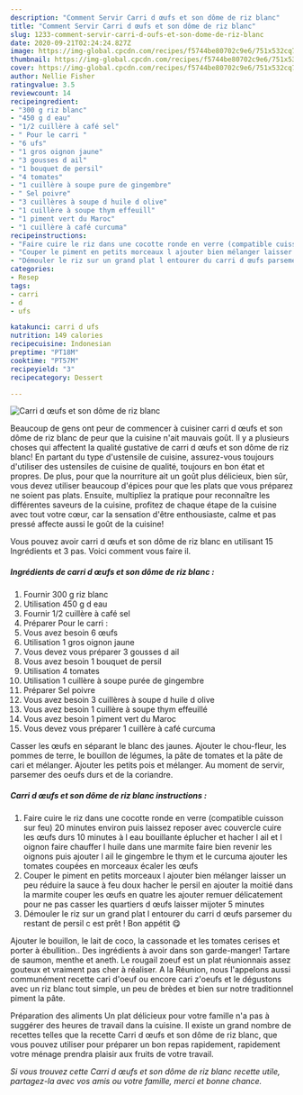 ```yaml
---
description: "Comment Servir Carri d œufs et son dôme de riz blanc"
title: "Comment Servir Carri d œufs et son dôme de riz blanc"
slug: 1233-comment-servir-carri-d-oufs-et-son-dome-de-riz-blanc
date: 2020-09-21T02:24:24.827Z
image: https://img-global.cpcdn.com/recipes/f5744be80702c9e6/751x532cq70/carri-d-oeufs-et-son-dome-de-riz-blanc-photo-principale-de-la-recette.jpg
thumbnail: https://img-global.cpcdn.com/recipes/f5744be80702c9e6/751x532cq70/carri-d-oeufs-et-son-dome-de-riz-blanc-photo-principale-de-la-recette.jpg
cover: https://img-global.cpcdn.com/recipes/f5744be80702c9e6/751x532cq70/carri-d-oeufs-et-son-dome-de-riz-blanc-photo-principale-de-la-recette.jpg
author: Nellie Fisher
ratingvalue: 3.5
reviewcount: 14
recipeingredient:
- "300 g riz blanc"
- "450 g d eau"
- "1/2 cuillère à café sel"
- " Pour le carri "
- "6 ufs"
- "1 gros oignon jaune"
- "3 gousses d ail"
- "1 bouquet de persil"
- "4 tomates"
- "1 cuillère à soupe pure de gingembre"
- " Sel poivre"
- "3 cuillères à soupe d huile d olive"
- "1 cuillère à soupe thym effeuill"
- "1 piment vert du Maroc"
- "1 cuillère à café curcuma"
recipeinstructions:
- "Faire cuire le riz dans une cocotte ronde en verre (compatible cuisson sur feu) 20 minutes environ puis laissez reposer avec couvercle cuire les œufs durs 10 minutes à l eau bouillante éplucher et hacher l ail et l oignon faire chauffer l huile dans une marmite faire bien revenir les oignons puis ajouter l ail le gingembre le thym et le curcuma ajouter les tomates coupées en morceaux écaler les œufs"
- "Couper le piment en petits morceaux l ajouter bien mélanger laisser un peu réduire la sauce à feu doux hacher le persil en ajouter la moitié dans la marmite couper les œufs en quatre les ajouter remuer délicatement pour ne pas casser les quartiers d œufs laisser mijoter 5 minutes"
- "Démouler le riz sur un grand plat l entourer du carri d œufs parsemer du restant de persil c est prêt ! Bon appétit 😋"
categories:
- Resep
tags:
- carri
- d
- ufs

katakunci: carri d ufs 
nutrition: 149 calories
recipecuisine: Indonesian
preptime: "PT18M"
cooktime: "PT57M"
recipeyield: "3"
recipecategory: Dessert

---
```



![Carri d œufs et son dôme de riz blanc](https://img-global.cpcdn.com/recipes/f5744be80702c9e6/751x532cq70/carri-d-oeufs-et-son-dome-de-riz-blanc-photo-principale-de-la-recette.jpg)

Beaucoup de gens ont peur de commencer à cuisiner carri d œufs et son dôme de riz blanc de peur que la cuisine n'ait mauvais goût. Il y a plusieurs choses qui affectent la qualité gustative de carri d œufs et son dôme de riz blanc! En partant du type d'ustensile de cuisine, assurez-vous toujours d'utiliser des ustensiles de cuisine de qualité, toujours en bon état et propres. De plus, pour que la nourriture ait un goût plus délicieux, bien sûr, vous devez utiliser beaucoup d'épices pour que les plats que vous préparez ne soient pas plats. Ensuite, multipliez la pratique pour reconnaître les différentes saveurs de la cuisine, profitez de chaque étape de la cuisine avec tout votre cœur, car la sensation d'être enthousiaste, calme et pas pressé affecte aussi le goût de la cuisine!

<!--inarticleads1-->

Vous pouvez avoir carri d œufs et son dôme de riz blanc en utilisant 15 Ingrédients et 3 pas. Voici comment vous faire il.

##### Ingrédients de carri d œufs et son dôme de riz blanc :

1. Fournir 300 g riz blanc
1. Utilisation 450 g d eau
1. Fournir 1/2 cuillère à café sel
1. Préparer  Pour le carri :
1. Vous avez besoin 6 œufs
1. Utilisation 1 gros oignon jaune
1. Vous devez vous préparer 3 gousses d ail
1. Vous avez besoin 1 bouquet de persil
1. Utilisation 4 tomates
1. Utilisation 1 cuillère à soupe purée de gingembre
1. Préparer  Sel poivre
1. Vous avez besoin 3 cuillères à soupe d huile d olive
1. Vous avez besoin 1 cuillère à soupe thym effeuillé
1. Vous avez besoin 1 piment vert du Maroc
1. Vous devez vous préparer 1 cuillère à café curcuma


Casser les œufs en séparant le blanc des jaunes. Ajouter le chou-fleur, les pommes de terre, le bouillon de légumes, la pâte de tomates et la pâte de cari et mélanger. Ajouter les petits pois et mélanger. Au moment de servir, parsemer des oeufs durs et de la coriandre. 

<!--inarticleads2-->

##### Carri d œufs et son dôme de riz blanc instructions :

1. Faire cuire le riz dans une cocotte ronde en verre (compatible cuisson sur feu) 20 minutes environ puis laissez reposer avec couvercle cuire les œufs durs 10 minutes à l eau bouillante éplucher et hacher l ail et l oignon faire chauffer l huile dans une marmite faire bien revenir les oignons puis ajouter l ail le gingembre le thym et le curcuma ajouter les tomates coupées en morceaux écaler les œufs
1. Couper le piment en petits morceaux l ajouter bien mélanger laisser un peu réduire la sauce à feu doux hacher le persil en ajouter la moitié dans la marmite couper les œufs en quatre les ajouter remuer délicatement pour ne pas casser les quartiers d œufs laisser mijoter 5 minutes
1. Démouler le riz sur un grand plat l entourer du carri d œufs parsemer du restant de persil c est prêt ! Bon appétit 😋


Ajouter le bouillon, le lait de coco, la cassonade et les tomates cerises et porter à ébullition.. Des ingrédients à avoir dans son garde-manger! Tartare de saumon, menthe et aneth. Le rougail zoeuf est un plat réunionnais assez gouteux et vraiment pas cher à réaliser. A la Réunion, nous l&#39;appelons aussi communément recette cari d&#39;oeuf ou encore cari z&#39;oeufs et le dégustons avec un riz blanc tout simple, un peu de brèdes et bien sur notre traditionnel piment la pâte. 

<!--inarticleads1-->

<p>
Préparation des aliments Un plat délicieux pour votre famille n'a pas à suggérer des heures de travail dans la cuisine. Il existe un grand nombre de recettes telles que la recette Carri d œufs et son dôme de riz blanc, que vous pouvez utiliser pour préparer un bon repas rapidement, rapidement votre ménage prendra plaisir aux fruits de votre travail.
</p>

<p>
<i>Si vous trouvez cette Carri d œufs et son dôme de riz blanc recette utile, partagez-la avec vos amis ou votre famille, merci et bonne chance.</i>
</p>
